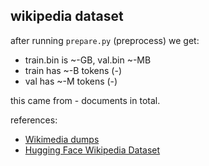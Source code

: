 
## wikipedia dataset

after running `prepare.py` (preprocess) we get:

- train.bin is ~-GB, val.bin ~-MB
- train has ~-B tokens (-)
- val has ~-M tokens (-)

this came from - documents in total.

references:
- [Wikimedia dumps](https://dumps.wikimedia.org/)
- [Hugging Face Wikipedia Dataset](https://huggingface.co/datasets/wikipedia)
